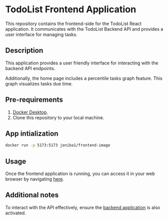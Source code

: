 # TodoList Frontend Application

This repository contains the frontend-side for the TodoList React application. It communicates with the TodoList Backend API and provides a user interface for managing tasks.

## Description

This application provides a user friendly interface for interacting with the backend API endpoints.

Additionally, the home page includes a percentile tasks graph feature. This graph visualizes tasks due time.

## Pre-requirements

1. [Docker Desktop](https://www.docker.com/products/docker-desktop).
2. Clone this repository to your local machine.

## App intialization

```bash
docker run -p 5173:5173 joniba1/frontend-image
```

## Usage

Once the frontend application is running, you can access it in your web browser by navigating [here](http://localhost:5173).

## Additional notes

To interact with the API effectively, ensure the [backend application](https://github.com/Joniba1/React-todo-backend) is also activated.
